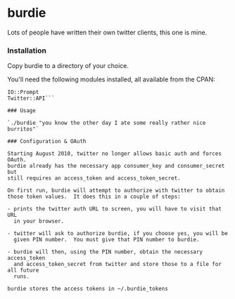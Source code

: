 # burdie

Lots of people have written their own twitter clients, this one is mine.


### Installation

Copy burdie to a directory of your choice.

You'll need the following modules installed, all available from the CPAN:

```File::HomeDir
IO::Prompt
Twitter::API```

### Usage

`./burdie "you know the other day I ate some really rather nice burritos"`

### Configuration & OAuth

Starting August 2010, twitter no longer allows basic auth and forces OAuth.
burdie already has the necessary app consumer_key and consumer_secret but
still requires an access_token and access_token_secret.

On first run, burdie will attempt to authorize with twitter to obtain
those token values.  It does this in a couple of steps:

- prints the twitter auth URL to screen, you will have to visit that URL
  in your browser.

- twitter will ask to authorize burdie, if you choose yes, you will be
  given PIN number.  You must give that PIN number to burdie.

- burdie will then, using the PIN number, obtain the necessary access_token
  and access_token_secret from twitter and store those to a file for all future
  runs.

burdie stores the access tokens in ~/.burdie_tokens
